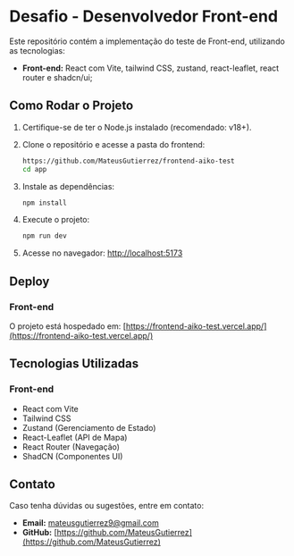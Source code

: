 # Desafio - Desenvolvedor Front-end

Este repositório contém a implementação do teste de Front-end, utilizando as tecnologias:

- **Front-end:** React com Vite, tailwind CSS, zustand, react-leaflet, react router e shadcn/ui;

## Como Rodar o Projeto

1. Certifique-se de ter o Node.js instalado (recomendado: v18+).

2. Clone o repositório e acesse a pasta do frontend:
   ```sh
   https://github.com/MateusGutierrez/frontend-aiko-test
   cd app
   ```
3. Instale as dependências:
   ```sh
   npm install
   ```
4. Execute o projeto:
   ```sh
   npm run dev
   ```
5. Acesse no navegador: [http://localhost:5173](http://localhost:5173)

## Deploy

### Front-end
O projeto está hospedado em: [https://frontend-aiko-test.vercel.app/](https://frontend-aiko-test.vercel.app/)

## Tecnologias Utilizadas
### Front-end
- React com Vite
- Tailwind CSS
- Zustand (Gerenciamento de Estado)
- React-Leaflet (API de Mapa)
- React Router (Navegação)
- ShadCN (Componentes UI)

## Contato
Caso tenha dúvidas ou sugestões, entre em contato:

- **Email:** mateusgutierrez9@gmail.com
- **GitHub:** [https://github.com/MateusGutierrez](https://github.com/MateusGutierrez)

